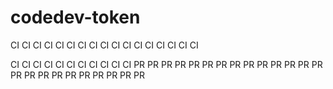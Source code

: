 # codedev-token
CI CI CI CI CI CI CI CI CI CI CI CI CI CI CI CI CI

CI CI CI CI CI CI CI CI CI CI CI PR PR PR PR PR PR PR PR PR PR PR PR PR PR PR PR PR PR PR PR PR PR PR PR
